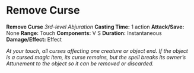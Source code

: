 # Remove Curse

**Remove Curse**
_3rd-level Abjuration_
**Casting Time:** 1 action
**Attack/Save:** None
**Range:** Touch
**Components:** V S
**Duration:** Instantaneous
**Damage/Effect:** Effect

*At your touch, all curses affecting one creature or object end. If the object is a cursed magic item, its curse remains, but the spell breaks its owner’s Attunement to the object so it can be removed or discarded.*